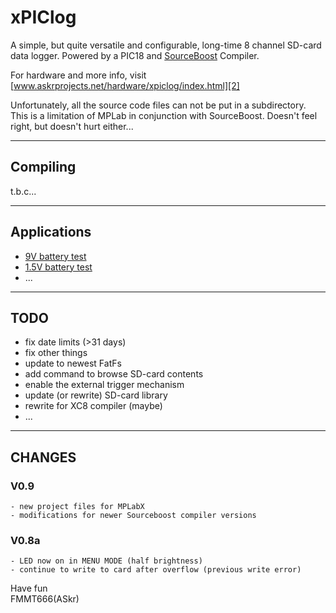 
xPIClog
=======

A simple, but quite versatile and configurable, long-time 8 channel SD-card data logger.
Powered by a PIC18 and [SourceBoost][1] Compiler.

For hardware and more info, visit [www.askrprojects.net/hardware/xpiclog/index.html][2]

Unfortunately, all the source code files can not be put in a subdirectory.
This is a limitation of MPLab in conjunction with SourceBoost.
Doesn't feel right, but doesn't hurt either...

---

## Compiling

  t.b.c...


---

## Applications

  - [9V battery test][3]
  - [1.5V battery test][4]
  - ...

---

## TODO

  - fix date limits (>31 days)
  - fix other things
  - update to newest FatFs
  - add command to browse SD-card contents
  - enable the external trigger mechanism
  - update (or rewrite) SD-card library
  - rewrite for XC8 compiler (maybe)
  - ...


---

## CHANGES

### V0.9
    - new project files for MPLabX
    - modifications for newer Sourceboost compiler versions
          
### V0.8a
    - LED now on in MENU MODE (half brightness)
    - continue to write to card after overflow (previous write error) 


Have fun  
FMMT666(ASkr)  


[1]: http://www.sourceboost.com
[2]: http://www.askrprojects.net/hardware/xpiclog/index.html
[3]: http://www.askrprojects.net/other/battest/index.html
[4]: http://www.askrprojects.net/other/battest2/index.html
